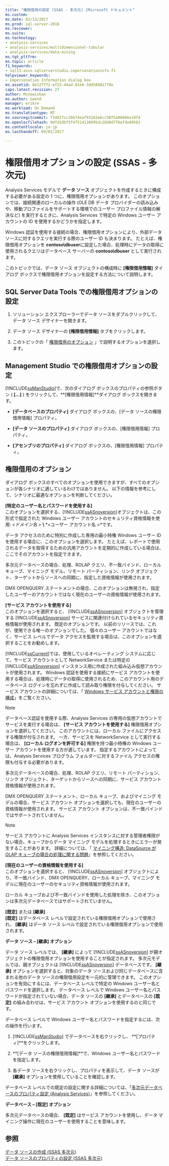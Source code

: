 ```yaml
---
title: "権限借用の設定 (SSAS - 多次元) |Microsoft ドキュメント"
ms.custom: 
ms.date: 03/13/2017
ms.prod: sql-server-2016
ms.reviewer: 
ms.suite: 
ms.technology:
- analysis-services
- analysis-services/multidimensional-tabular
- analysis-services/data-mining
ms.tgt_pltfrm: 
ms.topic: article
f1_keywords:
- sql13.asvs.sqlserverstudio.impersonationinfo.f1
helpviewer_keywords:
- Impersonation Information dialog box
ms.assetid: 8e127f72-ef23-44ad-81e6-3dd58981770e
caps.latest.revision: 27
author: Minewiskan
ms.author: owend
manager: erikre
ms.workload: On Demand
ms.translationtype: MT
ms.sourcegitcommit: f3481fcc2bb74eaf93182e6cc58f5a06666e10f4
ms.openlocfilehash: 9dfd1dbf5f4f514136695dc2bb0d776afda99562
ms.contentlocale: ja-jp
ms.lasthandoff: 09/01/2017

---
```

# <a name="set-impersonation-options-ssas---multidimensional"></a>権限借用オプションの設定 (SSAS - 多次元)
  Analysis Services モデルで **データ ソース** オブジェクトを作成するときに構成する必要がある設定の 1 つに、権限借用オプションがあります。 このオプションでは、接続関連のローカルの操作 (OLE DB データ プロバイダーの読み込みや、移動プロファイルをサポートする環境でのユーザー プロファイル情報の解決など) を実行するときに、Analysis Services で特定の Windows ユーザー アカウントの ID を使用するかどうかを指定します。  
  
 Windows 認証を使用する接続の場合、権限借用オプションにより、外部データ ソースに対するクエリを実行する際のユーザー ID も決まります。 たとえば、権限借用オプションを **contoso\dbuser**に設定した場合、処理時にデータの取得に使用されるクエリはデータベース サーバーの **contoso\dbuser** として実行されます。  
  
 このトピックでは、データ ソース オブジェクトの構成時に **[権限借用情報]** ダイアログ ボックスで権限借用オプションを設定する方法について説明します。  
  
## <a name="set-impersonation-options-in-sql-server-data-tools"></a>SQL Server Data Tools での権限借用オプションの設定  
  
1.  ソリューション エクスプローラーでデータ ソースをダブルクリックして、データ ソース デザイナーを開きます。  
  
2.  データ ソース デザイナーの **[権限借用情報]** タブをクリックします。  
  
3.  このトピックの「 [権限借用のオプション](#bkmk_options) 」で説明するオプションを選択します。  
  
## <a name="set-impersonation-options-in-management-studio"></a>Management Studio での権限借用オプションの設定  
 [!INCLUDE[ssManStudio](../../includes/ssmanstudio-md.md)]で、次のダイアログ ボックスのプロパティの参照ボタン ( **[...]** ) をクリックして、**[権限借用情報]**ダイアログ ボックスを開きます。  
  
-   **[データベースのプロパティ]** ダイアログ ボックスの、[データ ソースの権限借用情報] プロパティ。  
  
-   **[データ ソースのプロパティ]** ダイアログ ボックスの、[権限借用情報] プロパティ。  
  
-   **[アセンブリのプロパティ]** ダイアログ ボックスの、[権限借用情報] プロパティ。  
  
##  <a name="bkmk_options"></a> 権限借用のオプション  
 ダイアログ ボックスのすべてのオプションを使用できますが、すべてのオプションが各シナリオに適しているわけではありません。 以下の情報を参考にして、シナリオに最適なオプションを判断してください。  
  
 **[特定のユーザー名とパスワードを使用する]**  
 このオプションを選択する、[!INCLUDE[ssASnoversion](../../includes/ssasnoversion-md.md)]オブジェクトは、この形式で指定された Windows ユーザー アカウントのセキュリティ資格情報を使用: *\<ドメイン名 >*  **\\**  *\<ユーザー アカウント名 >*です。  
  
 データ アクセスのために特別に作成した専用の最小特権 Windows ユーザー ID を使用する場合に、このオプションを選択します。 たとえば、レポートで使用されるデータを取得するための汎用アカウントを定期的に作成している場合は、ここでそのアカウントを指定できます。  
  
 多次元データベースの場合、処理、ROLAP クエリ、不一致バインド、ローカル キューブ、マイニング モデル、リモート パーティション、リンク オブジェクト、ターゲットからソースへの同期に、指定した資格情報が使用されます。  
  
 DMX OPENQUERY ステートメントの場合、このオプションは無視され、指定したユーザーのアカウントではなく現在のユーザーの資格情報が使用されます。  
  
 **[サービス アカウントを使用する]**  
 このオプションを選択すると、 [!INCLUDE[ssASnoversion](../../includes/ssasnoversion-md.md)] オブジェクトを管理する [!INCLUDE[ssASnoversion](../../includes/ssasnoversion-md.md)] サービスに関連付けられているセキュリティ資格情報が使用されます。 既定のオプションです。 以前のリリースでは、これが、使用できる唯一のオプションでした。 個々のユーザー アカウントではなく、サービス レベルでデータ アクセスを監視する場合は、このオプションを選択することをお勧めします。  
  
 [!INCLUDE[ssCurrent](../../includes/sscurrent-md.md)]では、使用しているオペレーティング システムに応じて、サービス アカウントとして NetworkService または特定の [!INCLUDE[ssASnoversion](../../includes/ssasnoversion-md.md)] インスタンス用に作成された組み込み仮想アカウントが使用されます。 Windows 認証を使用する接続にサービス アカウントを使用する場合は、処理時にデータの取得に使用されるため、このアカウント用のデータベース ログインを忘れずに作成して読み取り権限を付与してください。 サービス アカウントの詳細については、「 [Windows サービス アカウントと権限の構成](../../database-engine/configure-windows/configure-windows-service-accounts-and-permissions.md)」をご覧ください。  
  
> [!NOTE]  
>  データベース認証を使用する際、Analysis Services の専用の仮想アカウントでサービスを実行する場合は、 **[サービス アカウントを使用する]** 権限借用オプションを選択してください。 このアカウントには、ローカル ファイルにアクセスする権限が付与されます。 一方、サービスを NetworkService として実行する場合は、 **[ローカル ログオンを許可する]** 権限を持つ最小特権の Windows ユーザー アカウントを使用する方が適しています。 指定するアカウントによっては、Analysis Services プログラム フォルダーに対するファイル アクセスの権限も付与する必要があります。  
  
 多次元データベースの場合、処理、ROLAP クエリ、リモート パーティション、リンク オブジェクト、ターゲットからソースへの同期に、サービス アカウント資格情報が使用されます。  
  
 DMX OPENQUERY ステートメント、ローカル キューブ、およびマイニング モデルの場合、サービス アカウント オプションを選択しても、現在のユーザーの資格情報が使用されます。 サービス アカウント オプションは、不一致バインドではサポートされていません。  
  
> [!NOTE]  
>  サービス アカウントに Analysis Services インスタンスに対する管理者権限がない場合、キューブからデータ マイニング モデルを処理するときにエラーが発生することがあります。 詳細については、「 [マイニング構造: DataSource が OLAP キューブの場合の処理に関する問題](http://go.microsoft.com/fwlink/?LinkId=251610)」を参照してください。  
  
 **[現在のユーザーの資格情報を使用する]**  
 このオプションを選択すると、 [!INCLUDE[ssASnoversion](../../includes/ssasnoversion-md.md)] オブジェクトにより、不一致バインド、DMX OPENQUERY、ローカル キューブ、マイニング モデルに現在のユーザーのセキュリティ資格情報が使用されます。  
  
 ローカル キューブおよび不一致バインドを使用した処理を除き、このオプションは多次元データベースではサポートされていません。  
  
 **[既定]** または **[継承]**  
 **[既定]** はデータベース レベルで設定されている権限借用オプションで使用され、 **[継承]** はデータ ソース レベルで設定されている権限借用オプションで使用されます。  
  
 **データ ソース – [継承] オプション**  
  
 データ ソース レベルでは、 **[継承]** によって [!INCLUDE[ssASnoversion](../../includes/ssasnoversion-md.md)] が親オブジェクトの権限借用オプションを使用することが指定されます。 多次元モデルでは、親オブジェクトは [!INCLUDE[ssASnoversion](../../includes/ssasnoversion-md.md)] データベースです。 **[継承]** オプションを選択すると、対象のデータ ソースおよび同じデータベースに含まれる他のデータ ソースの権限借用設定を一元的に管理できます。 このオプションを有効にするには、データベース レベルで特定の Windows ユーザー名とパスワードを選択します。 データベース レベルで Windows ユーザー名とパスワードが指定されていない場合、データ ソースの **[継承]** とデータベースの **[既定]** の組み合わせは、サービス アカウント オプションを使用するのと同じです。  
  
 データベース レベルで Windows ユーザー名とパスワードを指定するには、次の操作を行います。  
  
1.  [!INCLUDE[ssManStudio](../../includes/ssmanstudio-md.md)] でデータベースを右クリックし、 **[プロパティ]**をクリックします。  
  
2.  **[データ ソースの権限借用情報]**で、Windows ユーザー名とパスワードを指定します。  
  
3.  各データ ソースを右クリックし、プロパティを表示して、データ ソースが **[継承]** オプションを使用していることを確認します。  
  
 データベース レベルでの既定の設定に関する詳細については、「[多次元データベースのプロパティ設定 &#40;Analysis Services&#41;](../../analysis-services/multidimensional-models/set-multidimensional-database-properties-analysis-services.md)」を参照してください。  
  
 **データベース – [既定] オプション**  

 多次元データベースの場合、 **[既定]** はサービス アカウントを使用し、データ マイニング操作に現在のユーザーを使用することを意味します。  
  
## <a name="see-also"></a>参照  
 [データ ソースの作成 &#40;SSAS 多次元&#41;](../../analysis-services/multidimensional-models/create-a-data-source-ssas-multidimensional.md)   
 [データ ソースのプロパティの設定 &#40;SSAS 多次元&#41;](../../analysis-services/multidimensional-models/set-data-source-properties-ssas-multidimensional.md)   

  
  

